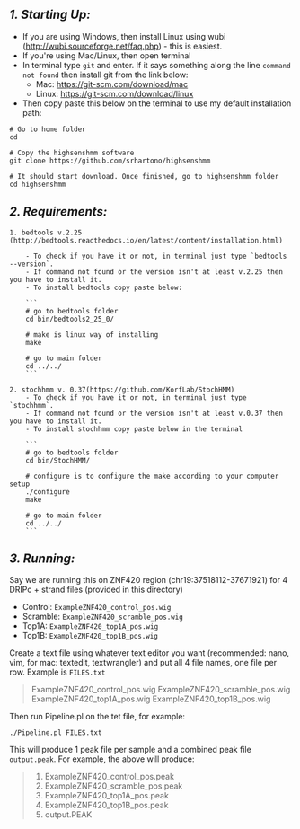 ## *1. Starting Up:*

- If you are using Windows, then install Linux using wubi (http://wubi.sourceforge.net/faq.php) - this is easiest.
- If you're using Mac/Linux, then open terminal
- In terminal type `git` and enter. If it says something along the line `command not found` then install git from the link below:
    - Mac: https://git-scm.com/download/mac
    - Linux: https://git-scm.com/download/linux
- Then copy paste this below on the terminal to use my default installation path:

```
# Go to home folder
cd

# Copy the highsenshmm software
git clone https://github.com/srhartono/highsenshmm

# It should start download. Once finished, go to highsenshmm folder
cd highsenshmm
```

## *2. Requirements:*
    
    1. bedtools v.2.25 (http://bedtools.readthedocs.io/en/latest/content/installation.html)
    
        - To check if you have it or not, in terminal just type `bedtools --version`. 
        - If command not found or the version isn't at least v.2.25 then you have to install it.
        - To install bedtools copy paste below:
    
        ```
        # go to bedtools folder
        cd bin/bedtools2_25_0/
    
        # make is linux way of installing
        make
    
        # go to main folder
        cd ../../
        ```
    
    2. stochhmm v. 0.37(https://github.com/KorfLab/StochHMM)
        - To check if you have it or not, in terminal just type `stochhmm`. 
        - If command not found or the version isn't at least v.0.37 then you have to install it.
        - To install stochhmm copy paste below in the terminal
    
        ```
        # go to bedtools folder
        cd bin/StochHMM/
        
        # configure is to configure the make according to your computer setup
        ./configure
        make
        
        # go to main folder
        cd ../../
        ```


## *3. Running:*

Say we are running this on ZNF420 region (chr19:37518112-37671921) for 4 DRIPc + strand files (provided in this directory)

- Control:  `ExampleZNF420_control_pos.wig`
- Scramble: `ExampleZNF420_scramble_pos.wig`
- Top1A:    `ExampleZNF420_top1A_pos.wig`
- Top1B:    `ExampleZNF420_top1B_pos.wig`

Create a text file using whatever text editor you want (recommended: nano, vim, for mac: textedit, textwrangler) and put all 4 file names, one file per row. Example is `FILES.txt`

> ExampleZNF420_control_pos.wig
> ExampleZNF420_scramble_pos.wig
> ExampleZNF420_top1A_pos.wig
> ExampleZNF420_top1B_pos.wig

Then run Pipeline.pl on the tet file, for example:

`./Pipeline.pl FILES.txt`

This will produce 1 peak file per sample and a combined peak file `output.peak`. For example, the above will produce:

> 1. ExampleZNF420_control_pos.peak
> 2. ExampleZNF420_scramble_pos.peak
> 3. ExampleZNF420_top1A_pos.peak
> 4. ExampleZNF420_top1B_pos.peak
> 5. output.PEAK
